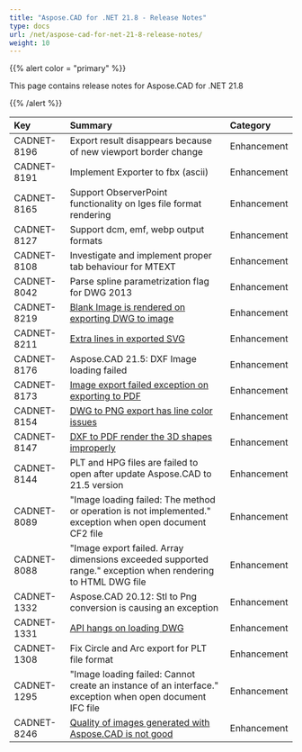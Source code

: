 ```yaml
---
title: "Aspose.CAD for .NET 21.8 - Release Notes"
type: docs
url: /net/aspose-cad-for-net-21-8-release-notes/
weight: 10
---
```


{{% alert color = "primary" %}}

This page contains release notes for Aspose.CAD for .NET 21.8

{{% /alert %}}


|**Key**|**Summary**|**Category**|
| :- | :- | :- |
| CADNET-8196 | Export result disappears because of new viewport border change | Enhancement |
| CADNET-8191 | Implement Exporter to fbx (ascii) | Enhancement |
| CADNET-8165 | Support ObserverPoint functionality on Iges file format rendering | Enhancement |
| CADNET-8127 | Support  dcm, emf, webp output formats | Enhancement |
| CADNET-8108 | Investigate and implement proper tab behaviour for MTEXT | Enhancement |
| CADNET-8042 | Parse spline parametrization flag for DWG 2013 | Enhancement |
| CADNET-8219 | [Blank Image is rendered on exporting DWG to image](https://forum.aspose.com/t/jpg-converted-from-dwg-is-blank/232932) | Enhancement |
| CADNET-8211 | [Extra lines in exported SVG](https://forum.aspose.com/t/extra-lines-in-picture/232295/4) | Enhancement |
| CADNET-8176 | Aspose.CAD 21.5: DXF Image loading failed | Enhancement |
| CADNET-8173 | [Image export failed exception on exporting to PDF](https://forum.aspose.com/t/image-export-failed-error-during-pdf-export/231514) | Enhancement |
| CADNET-8154 | [DWG to PNG export has line color issues](https://forum.aspose.com/t/dwg-to-png-export-help/230919) | Enhancement |
| CADNET-8147 | [DXF to PDF render the 3D shapes improperly](https://forum.aspose.com/t/how-to-hide-viewport-frame/230560/3) | Enhancement |
| CADNET-8144 | PLT and HPG files are failed to open after update Aspose.CAD to 21.5 version | Enhancement |
| CADNET-8089 | "Image loading failed: The method or operation is not implemented." exception when open document CF2 file | Enhancement |
| CADNET-8088 | "Image export failed. Array dimensions exceeded supported range." exception when rendering to HTML DWG file | Enhancement |
| CADNET-1332 | Aspose.CAD 20.12: Stl to Png conversion is causing an exception | Enhancement |
| CADNET-1331 | [API hangs on loading DWG](https://forum.aspose.com/t/aspose-cad-hangs-loading-dwg-file/225215) | Enhancement |
| CADNET-1308 | Fix Circle and Arc export for PLT file format | Enhancement |
| CADNET-1295 | "Image loading failed: Cannot create an instance of an interface." exception when open document IFC file | Enhancement |
| CADNET-8246 | [Quality of images generated with Aspose.CAD is not good](https://forum.aspose.com/t/quality-of-generated-images-is-low-lines-are-not-rendered-fine/232598/3) | Enhancement |
